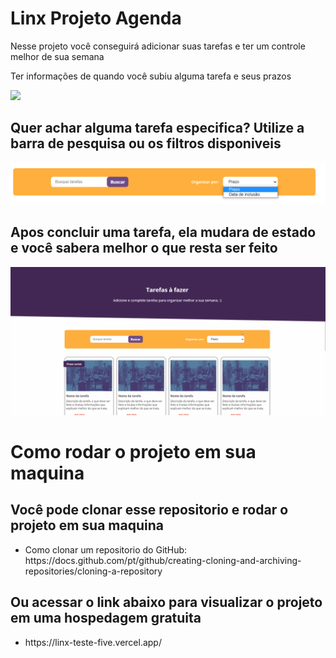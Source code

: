 <div>
  <h1>Linx Projeto Agenda</h1>
  <p>Nesse projeto você conseguirá adicionar suas tarefas e ter um controle melhor de sua semana</p>
  <p>Ter informações de quando você subiu alguma tarefa e seus prazos</p>
  <img src="./github/apresentacao.gif">

  <h2>Quer achar alguma tarefa especifica? Utilize a barra de pesquisa ou os filtros disponiveis</h2>
  <img src="./github/filtro.png">

  <h2>Apos concluir uma tarefa, ela mudara de estado e você sabera melhor o que resta ser feito</h2>
  <img src="./github/concluindoTarefa.gif">

  <h1>Como rodar o projeto em sua maquina</h1>
  <h2>Você pode clonar esse repositorio e rodar o projeto em sua maquina</h2>
  <ul>
    <li>Como clonar um repositorio do GitHub: <a>https://docs.github.com/pt/github/creating-cloning-and-archiving-repositories/cloning-a-repository</a></li>
  </ul>
  <h2>Ou acessar o link abaixo para visualizar o projeto em uma hospedagem gratuita</h2>
  <ul>
    <li><a>https://linx-teste-five.vercel.app/</a></li>
  </ul>
</div>